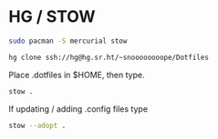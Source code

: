 # HG / STOW

```sh
sudo pacman -S mercurial stow
```

```sh
hg clone ssh://hg@hg.sr.ht/~snoooooooope/Dotfiles
```

Place .dotfiles in $HOME, then type.

```sh
stow .
```

If updating / adding .config files type
```sh
stow --adopt .
```
